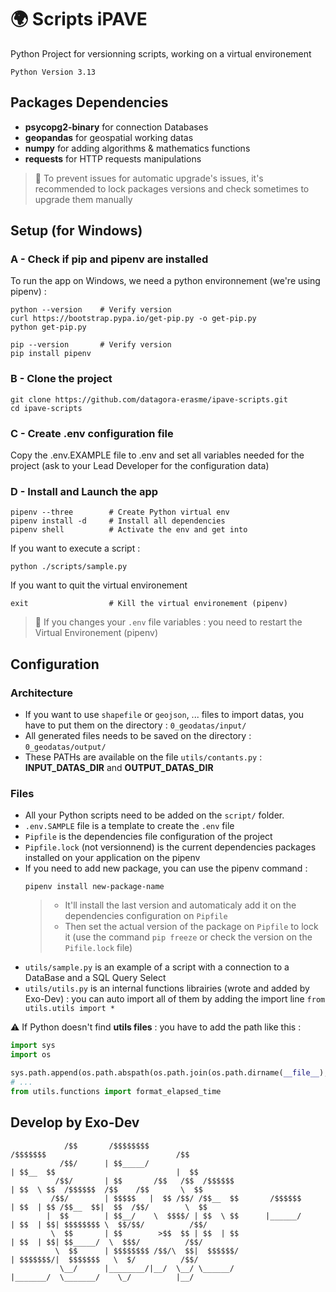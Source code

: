 # 🌍 Scripts iPAVE

Python Project for versionning scripts, working on a virtual environement

`Python Version 3.13`

## Packages Dependencies

- **psycopg2-binary** for connection Databases
- **geopandas** for geospatial working datas
- **numpy** for adding algorithms & mathematics functions
- **requests** for HTTP requests manipulations

> 🚨 To prevent issues for automatic upgrade's issues, it's recommended to lock packages versions and check sometimes to upgrade them manually

## Setup (for Windows)

### A - Check if pip and pipenv are installed

To run the app on Windows, we need a python environnement (we're using pipenv) :

```shell
python --version    # Verify version
curl https://bootstrap.pypa.io/get-pip.py -o get-pip.py
python get-pip.py

pip --version       # Verify version
pip install pipenv
```

### B - Clone the project

```shell
git clone https://github.com/datagora-erasme/ipave-scripts.git
cd ipave-scripts
```

### C - Create .env configuration file

Copy the .env.EXAMPLE file to .env and set all variables needed for the project (ask to your Lead Developer for the configuration data)

### D - Install and Launch the app

```shell
pipenv --three        # Create Python virtual env
pipenv install -d     # Install all dependencies
pipenv shell          # Activate the env and get into
```

If you want to execute a script :
```shell
python ./scripts/sample.py
```

If you want to quit the virtual environement
```shell
exit                  # Kill the virtual environement (pipenv)
```

> 🚨 If you changes your `.env` file variables : you need to restart the Virtual Environement (pipenv)

## Configuration

### Architecture

- If you want to use `shapefile` or `geojson`, ... files to import datas, you have to put them on the directory : `0_geodatas/input/`
- All generated files needs to be saved on the directory : `0_geodatas/output/`
- These PATHs are available on the file `utils/contants.py` : **INPUT_DATAS_DIR** and **OUTPUT_DATAS_DIR**

### Files

- All your Python scripts need to be added on the `script/` folder.
- `.env.SAMPLE` file is a template to create the `.env` file
- `Pipfile` is the dependencies file configuration of the project
- `Pipfile.lock` (not versionnend) is the current dependencies packages installed on your application on the pipenv
- If you need to add new package, you can use the pipenv command :
  ```shell
  pipenv install new-package-name
  ```
  > - It'll install the last version and automaticaly add it on the dependencies configuration on `Pipfile`
  > - Then set the actual version of the package on `Pipfile` to lock it (use the command `pip freeze` or check the version on the `Pifile.lock` file)
- `utils/sample.py` is an example of a script with a connection to a DataBase and a SQL Query Select
- `utils/utils.py` is an internal functions librairies (wrote and added by Exo-Dev) : you can auto import all of them by adding the import line `from utils.utils import *`

⚠️ If Python doesn't find **utils files** : you have to add the path like this :
```python
import sys
import os

sys.path.append(os.path.abspath(os.path.join(os.path.dirname(__file__), "..")))
# ...
from utils.functions import format_elapsed_time
```

## Develop by Exo-Dev

```
            /$$       /$$$$$$$$                                         /$$$$$$$                             /$$   
           /$$/      | $$_____/                                        | $$__  $$                           |  $$  
          /$$/       | $$       /$$   /$$  /$$$$$$                     | $$  \ $$  /$$$$$$  /$$    /$$       \  $$ 
         /$$/        | $$$$$   |  $$ /$$/ /$$__  $$       /$$$$$$      | $$  | $$ /$$__  $$|  $$  /$$/        \  $$
        |  $$        | $$__/    \  $$$$/ | $$  \ $$      |______/      | $$  | $$| $$$$$$$$ \  $$/$$/          /$$/
         \  $$       | $$        >$$  $$ | $$  | $$                    | $$  | $$| $$_____/  \  $$$/          /$$/ 
          \  $$      | $$$$$$$$ /$$/\  $$|  $$$$$$/                    | $$$$$$$/|  $$$$$$$   \  $/          /$$/  
           \__/      |________/|__/  \__/ \______/                     |_______/  \_______/    \_/          |__/   
```